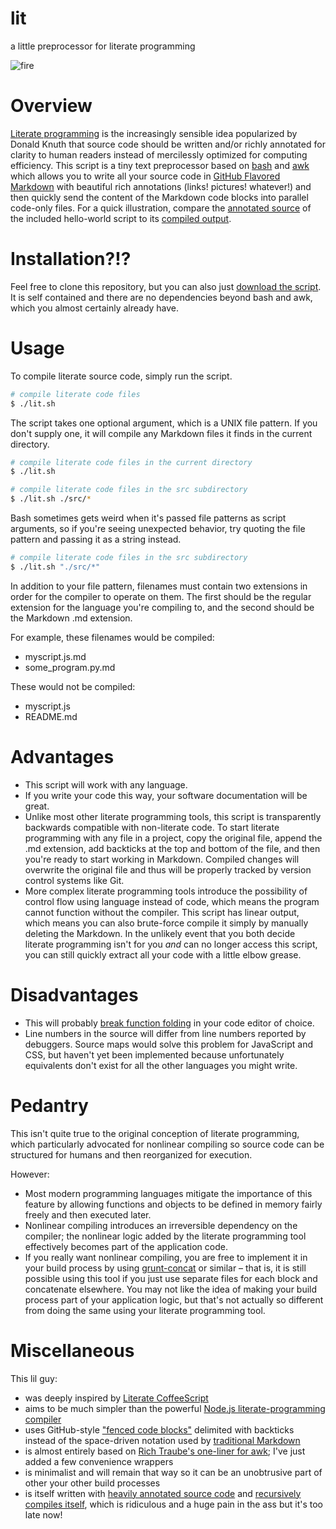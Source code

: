 # lit

a little preprocessor for literate programming

![fire](https://cloud.githubusercontent.com/assets/3488572/10808206/272feea0-7dbf-11e5-8d49-f6134a900530.png)

# Overview #

[Literate programming](https://en.wikipedia.org/wiki/Literate_programming) is the increasingly sensible idea popularized by Donald Knuth that source code should be written and/or richly annotated for clarity to human readers instead of mercilessly optimized for computing efficiency. This script is a tiny text preprocessor based on [bash](https://www.gnu.org/software/bash/) and [awk](https://en.wikipedia.org/wiki/AWK) which allows you to write all your source code in [GitHub Flavored Markdown](https://help.github.com/articles/github-flavored-markdown/) with beautiful rich annotations (links! pictures! whatever!) and then quickly send the content of the Markdown code blocks into parallel code-only files. For a quick illustration, compare the [annotated source](hello-world.js.md) of the included hello-world script to its [compiled output](hello-world.js).

# Installation?!? #

Feel free to clone this repository, but you can also just [download the script](lit.sh). It is self contained and there are no dependencies beyond bash and awk, which you almost certainly already have.

# Usage #

To compile literate source code, simply run the script.

```bash
# compile literate code files
$ ./lit.sh
```

The script takes one optional argument, which is a UNIX file pattern. If you don't supply one, it will compile any Markdown files it finds in the current directory.

```bash
# compile literate code files in the current directory
$ ./lit.sh

# compile literate code files in the src subdirectory
$ ./lit.sh ./src/*
```

Bash sometimes gets weird when it's passed file patterns as script arguments, so if you're seeing unexpected behavior, try quoting the file pattern and passing it as a string instead.

```bash
# compile literate code files in the src subdirectory
$ ./lit.sh "./src/*"
```


In addition to your file pattern, filenames must contain two extensions in order for the compiler to operate on them. The first should be the regular extension for the language you're compiling to, and the second should be the Markdown .md extension.

For example, these filenames would be compiled:

- myscript.js.md
- some_program.py.md

These would not be compiled:

- myscript.js
- README.md

# Advantages #

- This script will work with any language.
- If you write your code this way, your software documentation will be great.
- Unlike most other literate programming tools, this script is transparently backwards compatible with non-literate code. To start literate programming with any file in a project, copy the original file, append the .md extension, add backticks at the top and bottom of the file, and then you're ready to start working in Markdown. Compiled changes will overwrite the original file and thus will be properly tracked by version control systems like Git.
- More complex literate programming tools introduce the possibility of control flow using language instead of code, which means the program cannot function without the compiler. This script has linear output, which means you can also brute-force compile it simply by manually deleting the Markdown. In the unlikely event that you both decide literate programming isn't for you *and* can no longer access this script, you can still quickly extract all your code with a little elbow grease.

# Disadvantages #

- This will probably [break function folding](https://github.com/atom/atom/issues/8879) in your code editor of choice.
- Line numbers in the source will differ from line numbers reported by debuggers. Source maps would solve this problem for JavaScript and CSS, but haven't yet been implemented because unfortunately equivalents don't exist for all the other languages you might write.

# Pedantry #

This isn't quite true to the original conception of literate programming, which particularly advocated for nonlinear compiling so source code can be structured for humans and then reorganized for execution.

However:

- Most modern programming languages mitigate the importance of this feature by allowing functions and objects to be defined in memory fairly freely and then executed later.
- Nonlinear compiling introduces an irreversible dependency on the compiler; the nonlinear logic added by the literate programming tool effectively becomes part of the application code.
- If you really want nonlinear compiling, you are free to implement it in your build process by using [grunt-concat](https://github.com/gruntjs/grunt-contrib-concat) or similar – that is, it is still possible using this tool if you just use separate files for each block and concatenate elsewhere. You may not like the idea of making your build process part of your application logic, but that's not actually so different from doing the same using your literate programming tool.

# Miscellaneous #

This lil guy:

- was deeply inspired by [Literate CoffeeScript](http://coffeescript.org/#literate)
- aims to be much simpler than the powerful [Node.js literate-programming compiler](https://github.com/jostylr/literate-programming)
- uses GitHub-style ["fenced code blocks"](https://help.github.com/articles/github-flavored-markdown/#fenced-code-blocks) delimited with backticks instead of the space-driven notation used by [traditional Markdown](https://daringfireball.net/projects/markdown/)
- is almost entirely based on [Rich Traube's one-liner for awk](https://gist.github.com/trauber/4955706); I've just added a few convenience wrappers
- is minimalist and will remain that way so it can be an unobtrusive part of other your other build processes
- is itself written with [heavily annotated source code](https://github.com/vijithassar/lit/blob/master/lit.sh.md) and [recursively compiles itself](https://github.com/vijithassar/lit/commit/3434fd18772bec44c19a191bb5592624844de255), which is ridiculous and a huge pain in the ass but it's too late now!
